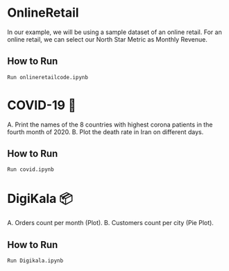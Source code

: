 # OnlineRetail
In our example, we will be using a sample dataset of an online retail. For an online retail, we can select our North Star Metric as Monthly Revenue.
## How to Run
```bash
Run onlineretailcode.ipynb
```

# COVID-19 🦠
A. Print the names of the 8 countries with highest corona patients in the fourth month of 2020.
B. Plot the death rate in Iran on different days.
## How to Run
```bash
Run covid.ipynb
```

# DigiKala 📦
A. Orders count per month (Plot).
B. Customers count per city (Pie Plot).
## How to Run
```bash
Run Digikala.ipynb
```
